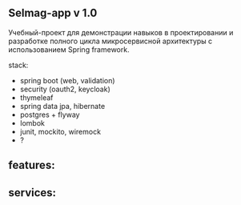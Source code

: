 ## Selmag-app v 1.0
Учебный-проект для демонстрации навыков в проектировании и разработке полного цикла микросервисной архитектуры с
использованием Spring framework.

stack:

- spring boot (web, validation)
- security (oauth2, keycloak)
- thymeleaf
- spring data jpa, hibernate
- postgres + flyway
- lombok
- junit, mockito, wiremock
- ?

features:
- 
services:
-
